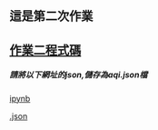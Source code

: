 ## 這是第二次作業
## [作業二程式碼](https://github.com/joanna0511/joanna_window/blob/main/%E9%A1%9E%E5%88%A5/homework/json.ipynb)

##### 請將以下網址的json,儲存為aqi.json檔

[ipynb](https://github.com/joanna0511/joanna_window/blob/main/%E9%A1%9E%E5%88%A5/homework/json.ipynb)


[.json](https://github.com/joanna0511/joanna_window/blob/main/%E9%A1%9E%E5%88%A5/homework/aqi.json)

